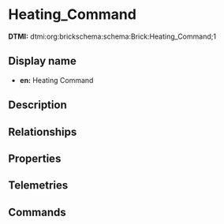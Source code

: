 # Heating_Command
**DTMI:** dtmi:org:brickschema:schema:Brick:Heating_Command;1
## Display name
- **en:** Heating Command
## Description
## Relationships
## Properties
## Telemetries
## Commands
